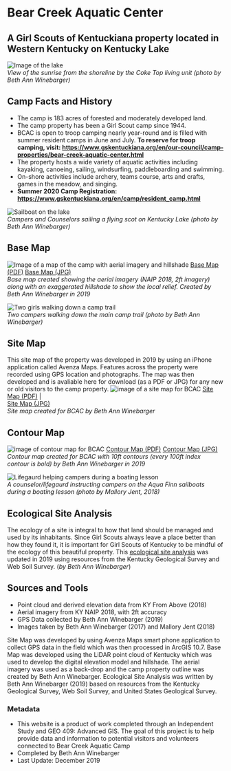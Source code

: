 # Bear Creek Aquatic Center
## A Girl Scouts of Kentuckiana property located in Western Kentucky on Kentucky Lake




![Image of the lake](photos/IMG_3575.jpg)    
_View of the sunrise from the shoreline by the Coke Top living unit (photo by Beth Ann Winebarger)_




## Camp Facts and History
* The camp is 183 acres of forested and moderately developed land.
* The camp property has been a Girl Scout camp since 1944.
* BCAC is open to troop camping nearly year-round and is filled with summer resident camps in June and July. __To reserve for troop camping, visit: https://www.gskentuckiana.org/en/our-council/camp-properties/bear-creek-aquatic-center.html__
* The property hosts a wide variety of aquatic activities including kayaking, canoeing, sailing, windsurfing, paddleboarding and swimming. 
* On-shore activities include archery, teams course, arts and crafts, games in the meadow, and singing.
* __Summer 2020 Camp Registration: https://www.gskentuckiana.org/en/camp/resident_camp.html__




![Sailboat on the lake](photos/image2.jpg)    
_Campers and Counselors sailing a flying scot on Kentucky Lake (photo by Beth Ann Winebarger)_




## Base Map
![Image of a map of the camp with aerial imagery and hillshade](basemap/bcac.jpg)
[Base Map (PDF)](basemap/Layout.pdf)
[Base Map (JPG)](basemap/bcac.jpg)    
_Base map created showing the aerial imagery (NAIP 2018, 2ft imagery) along with an exaggerated hillshade to show the local relief. Created by Beth Ann Winebarger in 2019_




![Two girls walking down a camp trail](photos/image1.jpg)    
 _Two campers walking down the main camp trail (photo by Beth Ann Winebarger)_




## Site Map
This site map of the property was developed in 2019 by using an iPhone application called Avenza Maps. Features across the property were recorded using GPS location and photographs. The map was then developed and is avaliable here for download (as a PDF or JPG) for any new or old visitors to the camp property.
![image of a site map for BCAC](sitemap/BCAC_Draft_2.jpg)
[Site Map (PDF)](sitemap/Update_10_15_19_BCAC.pdf)     |      
[Site Map (JPG)](sitemap/BCAC_Draft_2.jpg)    
_Site map created for BCAC by Beth Ann Winebarger_




## Contour Map
![image of contour map for BCAC](contour/contour_map.jpg)
[Contour Map (PDF)](contour/contour_map.pdf)
[Contour Map (JPG)](contour/contour_map.jpg)    
_Contour map created for BCAC with 10ft contours (every 100ft index contour is bold) by Beth Ann Winebarger in 2019_




![Lifegaurd helping campers during a boating lesson](photos/DSC_1998.jpg)    
_A counselor/lifegaurd instructing campers on the Aqua Finn sailboats during a boating lesson (photo by Mallory Jent, 2018)_




## Ecological Site Analysis
The ecology of a site is integral to how that land should be managed and used by its inhabitants. Since Girl Scouts always leave a place better than how they found it, it is important for Girl Scouts of Kentucky to be mindful of the ecology of this beautiful property. This [ecological site analysis](site_analysis.md) was updated in 2019 using resources from the Kentucky Geological Survey and Web Soil Survey. (_by Beth Ann Winebarger_)




## Sources and Tools
* Point cloud and derived elevation data from KY From Above (2018)
* Aerial imagery from KY NAIP 2018, with 2ft accuracy
* GPS Data collected by Beth Ann Winebarger (2019)
* Images taken by Beth Ann Winebarger (2017) and Mallory Jent (2018)

Site Map was developed by using Avenza Maps smart phone application to collect GPS data in the field which was then processed in ArcGIS 10.7. 
Base Map was developed using the LiDAR point cloud of Kentucky which was used to develop the digital elevation model and hillshade. The aerial imagery was used as a back-drop and the camp property outline was created by Beth Ann Winebarger.
Ecological Site Analysis was written by Beth Ann Winebarger (2019) based on resources from the Kentucky Geological Survey, Web Soil Survey, and United States Geological Survey. 





### Metadata
* This website is a product of work completed through an Independent Study and GEO 409: Advanced GIS.
The goal of this project is to help provide data and information to potential visitors and volunteers connected to Bear Creek Aquatic Camp
* Completed by Beth Ann Winebarger
* Last Update: December 2019